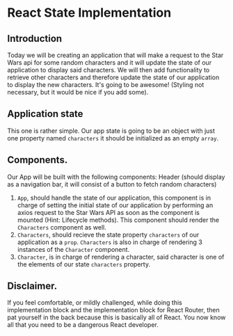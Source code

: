# React State Implementation

## Introduction
Today we will be creating an application that will make a request to the Star Wars api for some random characters and it will update the state of our application to display said characters. We will then add functionality to retrieve other characters and therefore update the state of our application to display the new characters. It's going to be awesome! (Styling not necessary, but it would be nice if you add some).

## Application state
This one is rather simple. Our app state is going to be an object with just one property named ```characters``` it should be initialized as an empty ```array```.

## Components.
Our App will be built with the following components: Header (should display as a navigation bar, it will consist of a button to fetch random characters)
1. ```App```, should handle the state of our application, this component is in charge of setting the initial state of our application by performing an axios request to the Star Wars API as soon as the component is mounted (Hint: Lifecycle methods). This component should render the ```Characters``` component as well.
2. ```Characters```, should recieve the state property ```characters``` of our application as a ```prop```. ```Characters``` is also in charge of rendering 3 instances of the ```Character``` component.
3. ```Character```, is in charge of rendering a character, said character is one of the elements of our state ```characters``` property.

## Disclaimer.
If you feel comfortable, or mildly challenged, while doing this implementation block and the implementation block for React Router, then pat yourself in the back because this is basically all of React. You now know all that you need to be a dangerous React developer.
